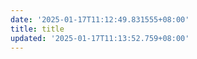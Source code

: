 ```yaml
---
date: '2025-01-17T11:12:49.831555+08:00'
title: title
updated: '2025-01-17T11:13:52.759+08:00'
---
```

